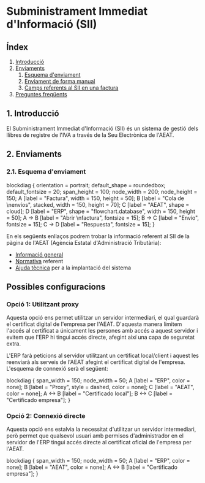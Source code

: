 # Subministrament Immediat d'Informació (SII)

## Índex

1. [Introducció](introduccio)
2. [Enviaments](enviaments)
    1. [Esquema d'enviament](esquema-d-enviament)
    2. [Enviament de forma manual](enviament-de-forma-manual)
    3. [Camps referents al SII en una factura](camps-referents-al-sii-en-una-factura)
3. [Preguntes freqüents](preguntes-frequents)

## 1. Introducció

El Subministrament Immediat d'Informació (SII) és un sistema de gestió dels llibres
de registre de l'IVA a través de la Seu Electrònica de l'AEAT.

## 2. Enviaments

### 2.1. Esquema d'enviament

blockdiag {
    orientation = portrait;
    default_shape = roundedbox;
    default_fontsize = 20;
    span_height = 100;
    node_width = 200;
    node_height = 150;
    A [label = "Factura", width = 150, height = 50];
    B [label = "Cola de \nenvíos", stacked, width = 150, height = 70];
    C [label = "AEAT", shape = cloud];
    D [label = "ERP", shape = "flowchart.database", width = 150, height = 50];
    A -> B [label = "Abrir \nfactura", fontsize = 15];
    B -> C [label = "Envío", fontsize = 15];
    C -> D [label = "Respuesta", fontsize = 15];
}

En els següents enllaços podrem trobar la informació referent al SII de la
pàgina de l'AEAT (Agència Estatal d'Administració Tributària):

- [Informació general](http://www.agenciatributaria.es/AEAT.internet/G417/informacion.shtml)
- [Normativa](http://www.agenciatributaria.es/AEAT.internet/Inicio/Ayuda/Modelos__Procedimientos_y_Servicios/Ayuda_P_G417____IVA__Llevanza_de_libros_registro__SII_/Informacion_general/Nuevo_sistema_de_gestion_del_IVA_basado_en_el_Suministro_Inmediato_de_Informacion.shtml) referent
- [Ajuda tècnica](http://www.agenciatributaria.es/AEAT.internet/G417/tecnica.shtml) per a la implantació del sistema

## Possibles configuracions


### Opció 1: Utilitzant proxy

Aquesta opció ens permet utilitzar un servidor intermediari, el qual guardarà el
certificat digital de l'empresa per l'AEAT. D'aquesta manera limitem
l'accés al certificat a únicament les persones amb accés a aquest servidor i
evitem que l'ERP hi tingui accés directe, afegint així una capa de seguretat extra.

L'ERP farà peticions al servidor utilitzant un certificat local/client i aquest
les reenviarà als serveis de l'AEAT afegint el certificat digital de l'empresa.
L'esquema de connexió serà el següent:

blockdiag {
    span_width = 150;
    node_width = 50;
    A [label = "ERP", color = none];
    B [label = "Proxy", style = dashed, color = none];
    C [label = "AEAT", color = none];
    A <-> B [label = "Certificado local"];
    B <-> C [label = "Certificado empresa"];
}

### Opció 2: Connexió directe

Aquesta opció ens estalvia la necessitat d'utilitzar un servidor intermediari,
però permet que qualsevol usuari amb permisos d'administrador en el servidor de
l'ERP tingui accés directe al certificat oficial de l'empresa per l'AEAT.

blockdiag {
    span_width = 150;
    node_width = 50;
    A [label = "ERP", color = none];
    B [label = "AEAT", color = none];
    A <-> B [label = "Certificado empresa"];
}